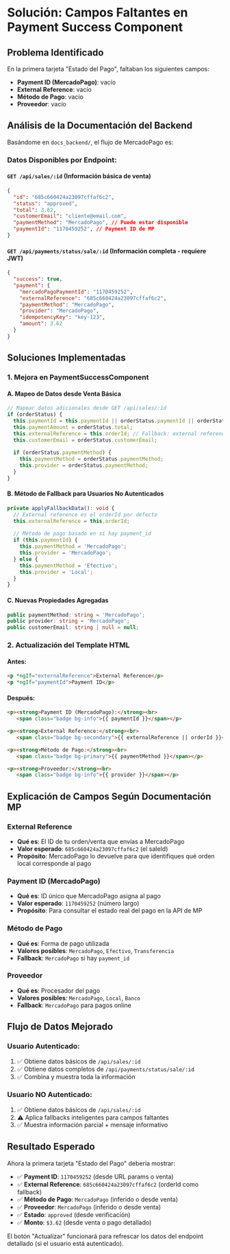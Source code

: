 # Solución: Campos Faltantes en Payment Success Component

## Problema Identificado

En la primera tarjeta "Estado del Pago", faltaban los siguientes campos:
- **Payment ID (MercadoPago)**: vacío
- **External Reference**: vacío  
- **Método de Pago**: vacío
- **Proveedor**: vacío

## Análisis de la Documentación del Backend

Basándome en `docs_backend/`, el flujo de MercadoPago es:

### Datos Disponibles por Endpoint:

#### `GET /api/sales/:id` (Información básica de venta)
```json
{
  "id": "685c660424a23097cffaf6c2",
  "status": "approved", 
  "total": 3.62,
  "customerEmail": "cliente@email.com",
  "paymentMethod": "MercadoPago", // Puede estar disponible
  "paymentId": "1170459252", // Payment ID de MP
}
```

#### `GET /api/payments/status/sale/:id` (Información completa - requiere JWT)
```json
{
  "success": true,
  "payment": {
    "mercadoPagoPaymentId": "1170459252",
    "externalReference": "685c660424a23097cffaf6c2", 
    "paymentMethod": "MercadoPago",
    "provider": "MercadoPago",
    "idempotencyKey": "key-123",
    "amount": 3.62
  }
}
```

## Soluciones Implementadas

### 1. **Mejora en PaymentSuccessComponent**

#### A. Mapeo de Datos desde Venta Básica
```typescript
// Mapear datos adicionales desde GET /api/sales/:id
if (orderStatus) {
  this.paymentId = this.paymentId || orderStatus.paymentId || orderStatus.mercadoPagoPaymentId;
  this.paymentAmount = orderStatus.total;
  this.externalReference = this.orderId; // Fallback: external reference = orderId
  this.customerEmail = orderStatus.customerEmail;
  
  if (orderStatus.paymentMethod) {
    this.paymentMethod = orderStatus.paymentMethod;
    this.provider = orderStatus.paymentMethod;
  }
}
```

#### B. Método de Fallback para Usuarios No Autenticados
```typescript
private applyFallbackData(): void {
  // External reference es el orderId por defecto
  this.externalReference = this.orderId;
  
  // Método de pago basado en si hay payment_id
  if (this.paymentId) {
    this.paymentMethod = 'MercadoPago';
    this.provider = 'MercadoPago';
  } else {
    this.paymentMethod = 'Efectivo';
    this.provider = 'Local';
  }
}
```

#### C. Nuevas Propiedades Agregadas
```typescript
public paymentMethod: string = 'MercadoPago';
public provider: string = 'MercadoPago';
public customerEmail: string | null = null;
```

### 2. **Actualización del Template HTML**

#### Antes:
```html
<p *ngIf="externalReference">External Reference</p>
<p *ngIf="paymentId">Payment ID</p>
```

#### Después:
```html
<p><strong>Payment ID (MercadoPago):</strong><br>
   <span class="badge bg-info">{{ paymentId }}</span></p>

<p><strong>External Reference:</strong><br>
   <span class="badge bg-secondary">{{ externalReference || orderId }}</span></p>

<p><strong>Método de Pago:</strong><br>
   <span class="badge bg-primary">{{ paymentMethod }}</span></p>

<p><strong>Proveedor:</strong><br>
   <span class="badge bg-info">{{ provider }}</span></p>
```

## Explicación de Campos Según Documentación MP

### **External Reference**
- **Qué es**: El ID de tu orden/venta que envías a MercadoPago
- **Valor esperado**: `685c660424a23097cffaf6c2` (el saleId)
- **Propósito**: MercadoPago lo devuelve para que identifiques qué orden local corresponde al pago

### **Payment ID (MercadoPago)**  
- **Qué es**: ID único que MercadoPago asigna al pago
- **Valor esperado**: `1170459252` (número largo)
- **Propósito**: Para consultar el estado real del pago en la API de MP

### **Método de Pago**
- **Qué es**: Forma de pago utilizada
- **Valores posibles**: `MercadoPago`, `Efectivo`, `Transferencia`
- **Fallback**: `MercadoPago` si hay `payment_id`

### **Proveedor**  
- **Qué es**: Procesador del pago
- **Valores posibles**: `MercadoPago`, `Local`, `Banco`
- **Fallback**: `MercadoPago` para pagos online

## Flujo de Datos Mejorado

### **Usuario Autenticado:**
1. ✅ Obtiene datos básicos de `/api/sales/:id`
2. ✅ Obtiene datos completos de `/api/payments/status/sale/:id`
3. ✅ Combina y muestra toda la información

### **Usuario NO Autenticado:**
1. ✅ Obtiene datos básicos de `/api/sales/:id`
2. ⚠️ Aplica fallbacks inteligentes para campos faltantes
3. ✅ Muestra información parcial + mensaje informativo

## Resultado Esperado

Ahora la primera tarjeta "Estado del Pago" debería mostrar:

- ✅ **Payment ID**: `1170459252` (desde URL params o venta)
- ✅ **External Reference**: `685c660424a23097cffaf6c2` (orderId como fallback)
- ✅ **Método de Pago**: `MercadoPago` (inferido o desde venta)
- ✅ **Proveedor**: `MercadoPago` (inferido o desde venta)
- ✅ **Estado**: `approved` (desde verificación)
- ✅ **Monto**: `$3.62` (desde venta o pago detallado)

El botón "Actualizar" funcionará para refrescar los datos del endpoint detallado (si el usuario está autenticado).
